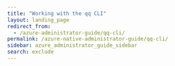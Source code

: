 ```yaml
---
title: "Working with the qq CLI"
layout: landing_page
redirect_from:
  - /azure-administrator-guide/qq-cli/
permalink: /azure-native-administrator-guide/qq-cli/
sidebar: azure_administrator_guide_sidebar
search: exclude
---
```

